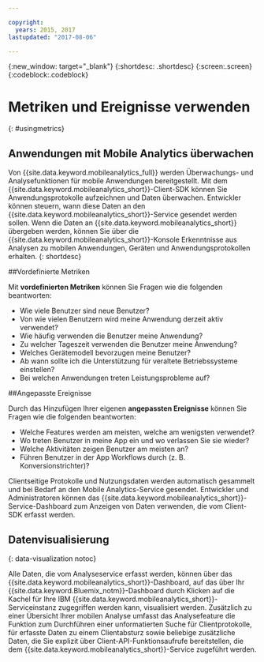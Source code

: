 ```yaml
---

copyright:
  years: 2015, 2017
lastupdated: "2017-08-06"

---
```

{:new_window: target="_blank"}
{:shortdesc: .shortdesc}
{:screen:.screen}
{:codeblock:.codeblock}

# Metriken und Ereignisse verwenden
{: #usingmetrics}

## Anwendungen mit Mobile Analytics überwachen

Von {{site.data.keyword.mobileanalytics_full}} werden Überwachungs- und Analysefunktionen für mobile Anwendungen bereitgestellt. Mit dem {{site.data.keyword.mobileanalytics_short}}-Client-SDK können Sie Anwendungsprotokolle aufzeichnen und Daten überwachen. Entwickler können steuern, wann diese Daten an den {{site.data.keyword.mobileanalytics_short}}-Service gesendet werden sollen. Wenn die Daten an {{site.data.keyword.mobileanalytics_short}} übergeben werden, können Sie über die {{site.data.keyword.mobileanalytics_short}}-Konsole Erkenntnisse aus Analysen zu mobilen Anwendungen, Geräten und Anwendungsprotokollen erhalten.
{: shortdesc}

##Vordefinierte Metriken

Mit **vordefinierten Metriken** können Sie Fragen wie die folgenden beantworten:

* Wie viele Benutzer sind neue Benutzer?  
* Von wie vielen Benutzern wird meine Anwendung derzeit aktiv verwendet?  
* Wie häufig verwenden die Benutzer meine Anwendung? 
* Zu welcher Tageszeit verwenden die Benutzer meine Anwendung?  
* Welches Gerätemodell bevorzugen meine Benutzer? 
* Ab wann sollte ich die Unterstützung für veraltete Betriebssysteme einstellen? 
* Bei welchen Anwendungen treten Leistungsprobleme auf?  

##Angepasste Ereignisse

Durch das Hinzufügen Ihrer eigenen **angepassten Ereignisse** können Sie Fragen wie die folgenden beantworten: 

* Welche Features werden am meisten, welche am wenigsten verwendet?  
* Wo treten Benutzer in meine App ein und wo verlassen Sie sie wieder?  
* Welche Aktivitäten zeigen Benutzer am meisten an?  
* Führen Benutzer in der App Workflows durch (z. B. Konversionstrichter)?   

Clientseitige Protokolle und Nutzungsdaten werden automatisch gesammelt und bei Bedarf an den Mobile Analytics-Service gesendet. Entwickler und Administratoren können das {{site.data.keyword.mobileanalytics_short}}-Service-Dashboard zum Anzeigen von Daten verwenden, die vom Client-SDK erfasst werden.

## Datenvisualisierung
{: data-visualization notoc}

Alle Daten, die vom Analyseservice erfasst werden, können über das {{site.data.keyword.mobileanalytics_short}}-Dashboard, auf das über Ihr {{site.data.keyword.Bluemix_notm}}-Dashboard durch Klicken auf die Kachel für Ihre IBM {{site.data.keyword.mobileanalytics_short}}-Serviceinstanz zugegriffen werden kann, visualisiert werden. <!--You can also create custom charts, based on data that is collected by the analytics service in the dashboard.--> Zusätzlich zu einer Übersicht Ihrer mobilen Analyse umfasst das Analysefeature die Funktion zum Durchführen einer unformatierten Suche für Clientprotokolle, für erfasste Daten zu einem Clientabsturz sowie beliebige zusätzliche Daten, die Sie explizit über Client-API-Funktionsaufrufe bereitstellen, die dem {{site.data.keyword.mobileanalytics_short}}-Service zugeführt werden. 

